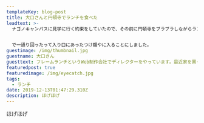 ```yaml
---
templateKey: blog-post
title: 大口さんと円頓寺でランチを食べた
leadtext: >-
  ナゴノキャンパスに見学に行く約束をしていたので、その前に円頓寺をブラブラしながらランチを食べました。円頓寺商店街周りは最近おしゃれなお店が増えてきたので、来るたびに店舗が増えている印象です。


  で一通り回ったって入り口にあったつけ麺やに入ることにしました。
guestimage: /img/thumbnail.jpg
guestname: 大口さん
guesttext: フレームランチというWeb制作会社でディレクターをやっています。最近家を買ったり、双子のお子さんが生まれたり。
featuredpost: true
featuredimage: /img/eyecatch.jpg
tags:
  - ランチ
date: 2019-12-13T01:47:29.310Z
description: ほげほげ
---
```

ほげほげ

